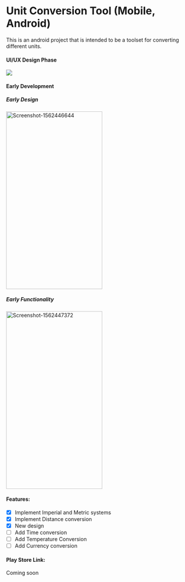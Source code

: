 # Unit Conversion Tool (Mobile, Android)

This is an android project that is intended to be a toolset for converting different units.

#### UI/UX Design Phase

<img src="https://i.imgur.com/f4vTKfK.png">

#### Early Development

##### Early Design
<a href="https://ibb.co/jJtxMTX"><img src="https://i.ibb.co/z6dLRrv/Screenshot-1562446644.png" alt="Screenshot-1562446644" border="0" height="480" width="260" /></a>

##### Early Functionality
<a href="https://ibb.co/4dcmm3V"><img src="https://i.ibb.co/fvb11Lx/Screenshot-1562447372.png" alt="Screenshot-1562447372" border="0" height="480" width="260" /></a>

#### Features:

- [x] Implement Imperial and Metric systems
- [x] Implement Distance conversion
- [x] New design
- [ ] Add Time conversion
- [ ] Add Temperature Conversion
- [ ] Add Currency conversion

#### Play Store Link:

Coming soon
